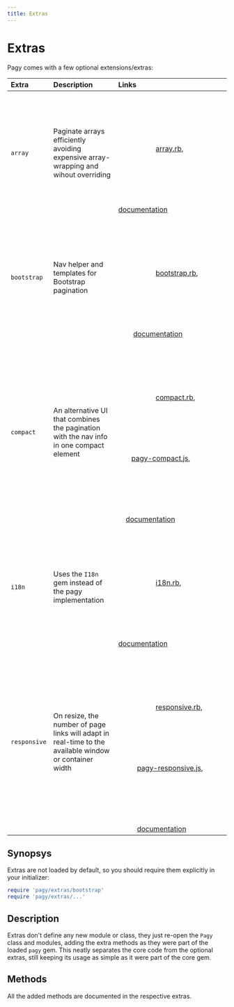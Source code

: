 ```yaml
---
title: Extras
---
```


# Extras
Pagy comes with a few optional extensions/extras:

| Extra        | Description                                                                                            | Links                                                                                                                                                                                                                                               |
|:-------------|:-------------------------------------------------------------------------------------------------------|:----------------------------------------------------------------------------------------------------------------------------------------------------------------------------------------------------------------------------------------------------|
| `array`      | Paginate arrays efficiently avoiding expensive array-wrapping and wihout overriding                    |                                                                                                                                                                                                                                                                                                                                                                     [array.rb](https://github.com/ddnexus/pagy/blob/master/lib/pagy/extras/array.rb),                                                                                                                                                                                                                                                                                                                                                                     [documentation](extras/array.md)                                                                                                                                  |
| `bootstrap`  | Nav helper and templates for Bootstrap pagination                                                      |                                                                                                                                                                                                                                                                                                                                                                     [bootstrap.rb](https://github.com/ddnexus/pagy/blob/master/lib/pagy/extras/bootstrap.rb),                                                                                                                                                                                                                                                                                                                                                                     [documentation](extras/bootstrap.md)                                                                                                                      |
| `compact`    | An alternative UI that combines the pagination  with the nav info in one compact element               |                                                                                                                                                                                                                                                                                                                                                                     [compact.rb](https://github.com/ddnexus/pagy/blob/master/lib/pagy/extras/compact.rb),                                                                                                                                                                                                                                                                                                                                                                     [pagy-compact.js](https://github.com/ddnexus/pagy/blob/master/lib/pagy/extras/javascripts/pagy-compact.js),                                                                                                                                                                                                                                                                                                                                                                     [documentation](extras/compact.md)                |
| `i18n`       | Uses the `I18n` gem instead of the pagy implementation                                                 |                                                                                                                                                                                                                                                                                                                                                                     [i18n.rb](https://github.com/ddnexus/pagy/blob/master/lib/pagy/extras/i81n.rb),                                                                                                                                                                                                                                                                                                                                                                    [documentation](extras/i18n.md) |
| `responsive` | On resize, the number of page links will adapt in real-time to the available window or container width |                                                                                                                                                                                                                                                                                                                                                                     [responsive.rb](https://github.com/ddnexus/pagy/blob/master/lib/pagy/extras/responsive.rb),                                                                                                                                                                                                                                                                                                                                                                     [pagy-responsive.js](https://github.com/ddnexus/pagy/blob/master/lib/pagy/extras/javascripts/pagy-responsive.js),                                                                                                                                                                                                                                                                                                                                                                    [documentation](extras/responsive.md) |


## Synopsys

Extras are not loaded by default, so you should require them explicitly in your initializer:
```ruby
require 'pagy/extras/bootstrap'
require 'pagy/extras/...'
```

## Description

Extras don't define any new module or class, they just re-open the `Pagy` class and modules, adding the extra methods as they were part of the loaded `pagy` gem. This neatly separates the core code from the optional extras, still keeping its usage as simple as it were part of the core gem.

## Methods

All the added methods are documented in the respective extras.
